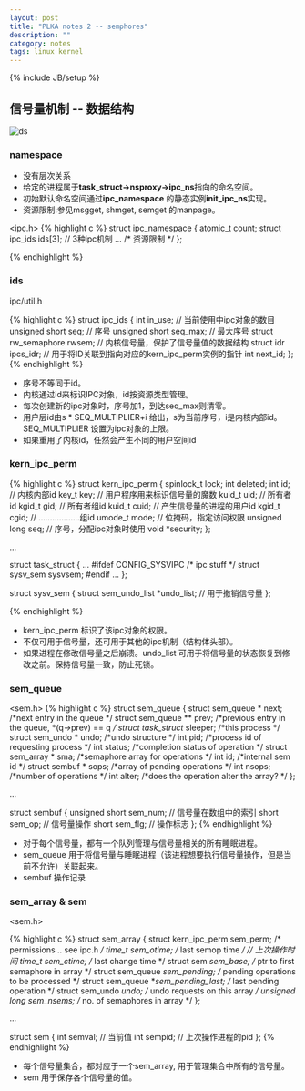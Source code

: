 ```yaml
---
layout: post
title: "PLKA notes 2 -- semphores"
description: ""
category: notes
tags: linux kernel
---
```

{% include JB/setup %}
## 信号量机制 -- 数据结构

![ds](https://raw.github.com/eslab2013-ustc/RTFSC_Linux_Kernel/master/%E5%8E%86%E6%AC%A1%E7%A0%94%E8%AE%A8%E4%BC%9A%E6%96%87%E6%A1%A3/06-%E8%BF%9B%E7%A8%8B%E9%97%B4%E9%80%9A%E4%BF%A1/%E4%BD%95%E5%8D%93%E9%AA%8B/images/data-structure.png)


### namespace

* 没有层次关系
* 给定的进程属于**task_struct->nsproxy->ipc_ns**指向的命名空间。
* 初始默认命名空间通过**ipc_namespace** 的静态实例**init_ipc_ns**实现。
* 资源限制:参见msgget, shmget, semget 的manpage。

&lt;ipc.h&gt;
{% highlight c %}
struct ipc_namespace {
    atomic_t    count;
    struct ipc_ids  ids[3]; // 3种ipc机制
    ...
    /* 资源限制 */
};

{% endhighlight %}

### ids

ipc/util.h

{% highlight c %}
struct ipc_ids {
    int in_use;                // 当前使用中ipc对象的数目
    unsigned short seq;        // 序号
    unsigned short seq_max;    // 最大序号
    struct rw_semaphore rwsem; // 内核信号量，保护了信号量值的数据结构
    struct idr ipcs_idr;       // 用于将ID关联到指向对应的kern_ipc_perm实例的指针
    int next_id;
};
{% endhighlight %}

* 序号不等同于id。
* 内核通过id来标识IPC对象，id按资源类型管理。
* 每次创建新的ipc对象时，序号加1，到达seq_max则清零。
* 用户层id由s * SEQ_MULTIPLIER+i 给出，s为当前序号，i是内核内部id。SEQ_MULTIPLIER 设置为ipc对象的上限。
* 如果重用了内核id，任然会产生不同的用户空间id



### kern_ipc_perm

{% highlight c %}
struct kern_ipc_perm
{
    spinlock_t  lock;
    int     deleted;
    int     id;          // 内核内部id
    key_t       key;     // 用户程序用来标识信号量的魔数
    kuid_t      uid;     // 所有者id
    kgid_t      gid;     // 所有者组id
    kuid_t      cuid;    // 产生信号量的进程的用户id
    kgid_t      cgid;    // ..................组id
    umode_t     mode;    // 位掩码，指定访问权限
    unsigned long   seq; // 序号，分配ipc对象时使用
    void        *security;
};

...

struct task_struct
{
...
#ifdef CONFIG_SYSVIPC
/* ipc stuff */
    struct sysv_sem sysvsem;
#endif
...
};

struct sysv_sem {
    struct sem_undo_list *undo_list; // 用于撤销信号量
};

{% endhighlight %}

* kern_ipc_perm 标识了该ipc对象的权限。
* 不仅可用于信号量，还可用于其他的ipc机制（结构体头部）。
* 如果进程在修改信号量之后崩溃。undo_list 可用于将信号量的状态恢复到修改之前。保持信号量一致，防止死锁。

### sem_queue

&lt;sem.h&gt;
{% highlight c %}
struct sem_queue {
    struct sem_queue *  next;    /*next entry in the queue */
    struct sem_queue ** prev;    /*previous entry in the queue, *(q->prev) == q */
    struct task_struct* sleeper; /*this process */
    struct sem_undo *   undo;    /*undo structure */
    int                 pid;     /*process id of requesting process */
    int                 status;  /*completion status of operation */
    struct sem_array *  sma;     /*semaphore array for operations */
    int                 id;      /*internal sem id */
    struct sembuf *     sops;    /*array of pending operations */
    int                 nsops;   /*number of operations */
    int                 alter;   /*does the operation alter the array? */
};

...

struct sembuf {
    unsigned short sem_num; // 信号量在数组中的索引
    short sem_op;           // 信号量操作
    short sem_flg;          // 操作标志
};
{% endhighlight %}

* 对于每个信号量，都有一个队列管理与信号量相关的所有睡眠进程。
* sem_queue 用于将信号量与睡眠进程（该进程想要执行信号量操作，但是当前不允许）关联起来。
* sembuf 操作记录

### sem_array & sem
&lt;sem.h&gt;

{% highlight c %}
struct sem_array {
    struct kern_ipc_perm sem_perm;           /* permissions .. see ipc.h */
    time_t               sem_otime;          /* last semop time */ // 上次操作时间
    time_t               sem_ctime;          /* last change time */
    struct sem           *sem_base;          /* ptr to first semaphore in array */
    struct sem_queue     *sem_pending;       /* pending operations to be processed */
    struct sem_queue     **sem_pending_last; /* last pending operation */
    struct sem_undo      *undo;              /* undo requests on this array */
    unsigned long        sem_nsems;          /* no. of semaphores in array */
};

...

struct sem {
    int semval;    // 当前值
    int sempid;    // 上次操作进程的pid
};
{% endhighlight %}

* 每个信号量集合，都对应于一个sem_array, 用于管理集合中所有的信号量。
* sem 用于保存各个信号量的值。

